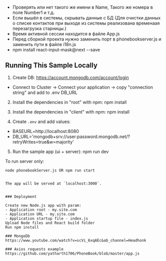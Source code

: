 -  Проверять или нет такого же имени в Name, Такого же номера в поле Number1 и т.д.
-  Если вышёл в системы, скрывать данные с БД (Для очистки данных о списке контактов при выходе из системы реализована временаая перезагрузка старницы.)
-  Время активной сессии находится в файле App.js
-  Перед сборкой проекта нужно заменить порт в phonebookserver.js и заменить пути в файле i18n.js
-  npm install react-input-mask@next --save

## Running This Sample Locally

1. Create DB: https://account.mongodb.com/account/login

-  Connect to Cluster -> Connect your application -> copy "connection string" and add to .env DB_URL

2. Install the dependencies in "root" with npm: npm install

3. Install the dependencies in "client" with npm: npm install

4. Create `.env` and add values:

-  BASEURL=http://localhost:8080
-  DB_URL='mongodb+srv://user:password.mongodb.net/?retryWrites=true&w=majority'

5. Run the sample app (ui + server): npm run dev

To run server only:

```
node phonebookServer.js OR npm run start


The app will be served at `localhost:3000`.


### Deployment

Create new Node.js app with param:
- Application root - my.site.com
- Application URL - my.site.com
- Application startup file - index.js
Upload Node files and React build folder
Run npm install

### MongoDb
https://www.youtube.com/watch?v=scVi_6xqAEc&ab_channel=Headhonk

### Axios requests example
https://github.com/yatharth1706/PhoneBook/blob/master/app.js
```
